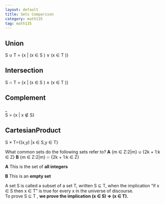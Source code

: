 ```yaml
---
layout: default
title: Sets Comparison
category: math135
tag: math135
---
```


## Union  
S ∪ T = {x \| (x ∈ S ) ∨ (x ∈ T )}  

## Intersection  

S ∩ T = {x \| (x ∈ S ) ∧ (x ∈ T )}  

## Complement  
\_  
S = {x | x ∉ S}

## CartesianProduct
S × T={(x,y) \|x ∈ S,y ∈ T}

What common sets do the following sets refer to?
**A** {m ∈ Z:2\|m} ∪ {2k + 1:k ∈ Z}
**B** {m ∈ Z:2\|m} ∩ {2k + 1:k ∈ Z}

**A** This is the set of **all integers**

**B** This is an **empty set**

A set S is called a subset of a set T, written S ⊆ T, when the implication “if x ∈ S then x ∈ T” is true for every x in the universe of discourse.  
To prove S ⊆ T , **we prove the implication (x ∈ S) => (x ∈ T).**
